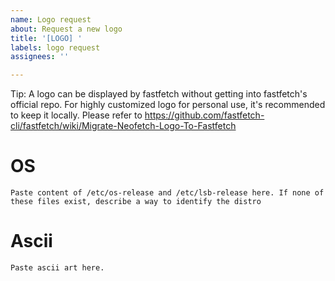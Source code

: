 ```yaml
---
name: Logo request
about: Request a new logo
title: '[LOGO] '
labels: logo request
assignees: ''

---
```


Tip: A logo can be displayed by fastfetch without getting into fastfetch's official repo. For highly customized logo for personal use, it's recommended to keep it locally. Please refer to https://github.com/fastfetch-cli/fastfetch/wiki/Migrate-Neofetch-Logo-To-Fastfetch

# OS
```
Paste content of /etc/os-release and /etc/lsb-release here. If none of these files exist, describe a way to identify the distro
```

# Ascii
```
Paste ascii art here.
```
